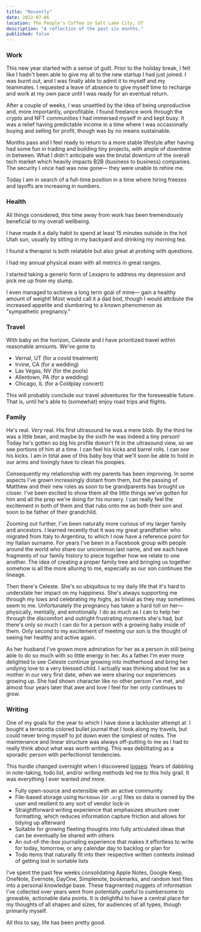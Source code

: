 ```yaml
---
title: "Recently"
date: 2022-07-06
location: The People's Coffee in Salt Lake City, UT
description: "A reflection of the past six months."
published: false
---
```


### Work

This new year started with a sense of guilt. Prior to the holiday break, I felt like I hadn't been able to give my all to the new startup I had just joined. I was burnt out, and I was finally able to admit it to myself and my teammates. I requested a leave of absence to give myself time to recharge and work at my own pace until I was ready for an eventual return.

After a couple of weeks, I was unsettled by the idea of being unproductive and, more importantly, unprofitable. I found freelance work through the crypto and NFT communities I had immersed myself in and kept busy. It was a relief having predictable income in a time where I was occasionally buying and selling for profit, though was by no means sustainable.

Months pass and I feel ready to return to a more stable lifestyle after having had some fun in trading and building tiny projects, with ample of downtime in between. What I didn't anticipate was the brutal downturn of the overall tech market which heavily impacts B2B (business to business) companies. The security I once had was now gone— they were unable to rehire me.

Today I am in search of a full-time position in a time where hiring freezes and layoffs are increasing in numbers.

### Health

All things considered, this time away from work has been tremendously beneficial to my overall wellbeing.

I have made it a daily habit to spend at least 15 minutes outside in the hot Utah sun, usually by sitting in my backyard and drinking my morning tea.

I found a therapist is both relatable but also great at probing with questions.

I had my annual physical exam with all metrics in great ranges.

I started taking a generic form of Lexapro to address my depression and pick me up from my slump.

I even managed to achieve a long term goal of mine— gain a healthy amount of weight! Most would call it a dad bod, though I would attribute the increased appetite and slumbering to a known phenomenon as "sympathetic pregnancy."

### Travel

With baby on the horizon, Celeste and I have prioritized travel within reasonable amounts. We've gone to

- Vernal, UT (for a covid treatment)
- Irvine, CA (for a wedding)
- Las Vegas, NV (for the pools)
- Allentown, PA (for a wedding)
- Chicago, IL (for a Coldplay concert)

This will probably conclude our travel adventures for the foreseeable future. That is, until he's able to (somewhat) enjoy road trips and flights.

### Family

He's real. _Very_ real. His first ultrasound he was a mere blob. By the third he was a little bean, and maybe by the sixth he was indeed a tiny person! Today he's gotten so big his profile doesn't fit in the ultrasound view, so we see portions of him at a time. I can feel his kicks and barrel rolls. I can _see_ his kicks. I am in total awe of this baby boy that we'll soon be able to hold in our arms and lovingly have to clean his poopies.

Consequently my relationship with my parents has been improving. In some aspects I've grown increasingly distant from them, but the passing of Matthew and their new roles as soon to be grandparents has brought us closer. I've been excited to show them all the little things we've gotten for him and all the prep we're doing for his nursery. I can really feel the excitement in both of them and that rubs onto me as both their son and soon to be father of their grandchild.

Zooming out further, I've been naturally more curious of my larger family and ancestors. I learned recently that it was my great grandfather who migrated from Italy to Argentina, to which I now have a reference point for my Italian surname. For years I've been in a Facebook group with people around the world who share our uncommon last name, and we each have fragments of our family history to piece together how we relate to one another. The idea of creating a proper family tree and bringing us together somehow is all the more alluring to me, especially as our son continues the lineage.

Then there's Celeste. She's so ubiquitous to my daily life that it's hard to understate her impact on my happiness. She's always supporting me through my lows and celebrating my highs, as trivial as they may sometimes seem to me. Unfortunately the pregnancy has taken a hard toll on her— physically, mentally, and emotionally. I do as much as I can to help her through the discomfort and outright frustrating moments she's had, but there's only so much I can do for a person with a growing baby inside of them. Only second to my excitement of meeting our son is the thought of seeing her healthy and active again.

As her husband I've grown more admiration for her as a person in still being able to do so much with so little energy in her. As a father I'm ever more delighted to see Celeste continue growing into motherhood and bring her undying love to a very blessed child. I actually was thinking about her as a mother in our very first date, when we were sharing our experiences growing up. She had shown character like no other person I've met, and almost four years later that awe and love I feel for her only continues to grow.

### Writing

One of my goals for the year to which I have done a lackluster attempt at. I bought a terracotta colored bullet journal that I took along my travels, but could never bring myself to jot down even the simplest of notes. The maintenance and linear structure was always off-putting to me as I had to really think about what was worth writing. This was debilitating as a sporadic person with perfectionist tendencies.

This hurdle changed overnight when I discovered [logseq](https://logseq.com). Years of dabbling in note-taking, todo list, and/or writing methods led me to this holy grail. It was everything I ever wanted _and more_.

- Fully open-source and extensible with an active community
- File-based storage using `Markdown` (or `.org`) files so data is owned by the user and resilient to any sort of vendor lock-in
- Straightforward writing experience that emphasizes structure over formatting, which reduces information capture friction and allows for tidying up afterward
- Suitable for growing fleeting thoughts into fully articulated ideas that can be eventually be shared with others
- An out-of-the-box journaling experience that makes it effortless to write for today, tomorrow, or any calendar day to backlog or plan for
- Todo items that naturally fit into their respective written contexts instead of getting lost in sortable lists

I've spent the past few weeks consolidating Apple Notes, Google Keep, OneNote, Evernote, DayOne, Simplenote, bookmarks, and random text files into a personal knowledge base. These fragmented nuggets of information I've collected over years went from potentially useful to cumbersome to growable, actionable data points. It is delightful to have a central place for my thoughts of all shapes and sizes, for audiences of all types, though primarily myself.

All this to say, life has been pretty good.
